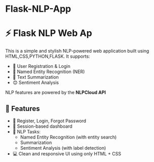 # Flask-NLP-App
# ⚡ Flask NLP Web Ap

This is a simple and stylish NLP-powered web application built using HTML,CSS,PYTHON,FLASK. It supports:

- 📝 User Registration & Login
- 🧠 Named Entity Recognition (NER)
- 📄 Text Summarization
- 😊 Sentiment Analysis

NLP features are powered by the **NLPCloud API** 

## 🚀 Features

- 📧 Register, Login, Forgot Password
- 🔐 Session-based dashboard
- 🧠 NLP Tasks:
  - Named Entity Recognition (with entity search)
  - Summarization
  - Sentiment Analysis (with label detection)
- 💻 Clean and responsive UI using only HTML + CSS
